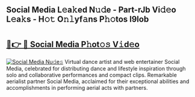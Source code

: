## Social Media L𝚎a𝚔ed N𝚞𝚍e - Part-rJb Vi𝚍𝚎o L𝚎a𝚔s - H𝚘𝚝 O𝚗𝚕yf𝚊ns P𝚑𝚘tos l9lob

# <h2><a href="http://kf8f4z2.oniu.top/?m=Social+Media">🔗👉 🔴 Social Media P𝚑ot𝚘𝚜 V𝚒d𝚎o</a></h2>

[![Social Media Nu𝚍e𝚜](https://i.imgur.com/0qMVB7G.gif)](http://kf8f4z2.oniu.top/?m=Social+Media)
Virtual dance artist and web entertainer Social Media, celebrated for distributing dance and lifestyle inspiration through solo and collaborative performances and compact clips. Remarkable aerialist partner Social Media, acclaimed for their exceptional abilities and accomplishments in performing aerial acts with partners.  
